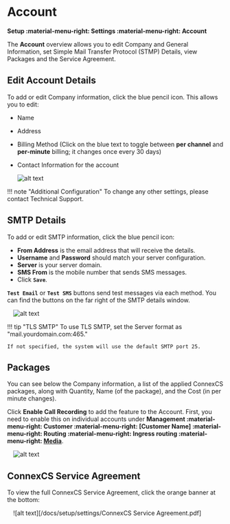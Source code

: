 # Account

**Setup :material-menu-right: Settings :material-menu-right: Account**

The **Account** overview allows you to edit Company and General Information, set Simple Mail Transfer Protocol (STMP) Details, view Packages and the Service Agreement.

## Edit Account Details

To add or edit Company information, click the blue pencil icon. This allows you to edit:

+ Name
+ Address
+ Billing Method (Click on the blue text to toggle between **per channel** and **per-minute** billing; it changes once every 30 days)
+ Contact Information for the account

    ![alt text][accountprofile]

!!! note "Additional Configuration"
    To change any other settings, please contact Technical Support.

## SMTP Details

To add or edit SMTP information, click the blue pencil icon:

+ **From Address** is the email address that will receive the details.
+ **Username** and **Password** should match your server configuration.
+ **Server** is your server domain.
+ **SMS From** is the mobile number that sends SMS messages.
+ Click **`Save`**.

**`Test Email`** or **`Test SMS`** buttons send test messages via each method. You can find the buttons on the far right of the SMTP details window.

&emsp;![alt text][smtp]

!!! tip "TLS SMTP"
    To use TLS SMTP, set the Server format as "mail.yourdomain.com:465."

    If not specified, the system will use the default SMTP port 25.

## Packages

You can see below the Company information, a list of the applied ConnexCS packages, along with Quantity, Name (of the package), and the Cost (in per minute changes).

Click **Enable Call Recording** to add the feature to the Account. First, you need to enable this on individual accounts under **Management :material-menu-right: Customer :material-menu-right: [Customer Name] :material-menu-right: Routing :material-menu-right: Ingress routing :material-menu-right: [Media](https://docs.connexcs.com/customer/routing/#media)**.

&emsp;![alt text][call-recording]

## ConnexCS Service Agreement

To view the full ConnexCS Service Agreement, click the orange banner at the bottom:

&emsp;![alt text][/docs/setup/settings/ConnexCS Service Agreement.pdf]

[accountprofile]: /setup/img/account-profile.png "Account Profile"
[smtp]: /setup/img/smtp.png "SMTP"
[call-recording]: /setup/img/call-recording.png "Call Recording"
[service-agreement]: /setup/img/service-agreement.png "Service Agreement"
